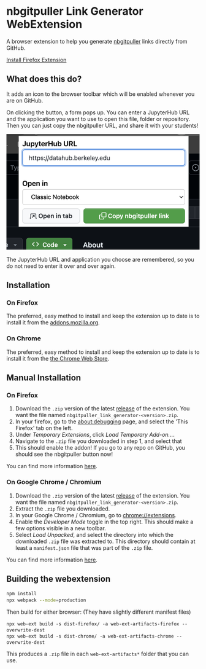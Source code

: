 # nbgitpuller Link Generator WebExtension

A browser extension to help you generate [nbgitpuller](https://jupyterhub.github.io/nbgitpuller/)
links directly from GitHub.

[Install Firefox Extension](https://addons.mozilla.org/en-US/firefox/addon/nbgitpuller-link-generator/?utm_source=addons.mozilla.org&utm_medium=referral&utm_content=search)

## What does this do?

It adds an icon to the browser toolbar which will be enabled whenever you are on GitHub.

On clicking the button, a form pops up. You can enter a JupyterHub URL and the application
you want to use to open this file, folder or repository. Then you
can just copy the nbgitpuller URL, and share it with your students!

![nbgitpuller popover](usage-media/readme1.png)

The JupyterHub URL and application you choose are remembered, so
you do not need to enter it over and over again.

## Installation

### On Firefox

The preferred, easy method to install and keep the extension up to date is to install it
from the [addons.mozilla.org](https://addons.mozilla.org/en-US/firefox/addon/nbgitpuller-link-generator/?utm_source=addons.mozilla.org&utm_medium=referral&utm_content=search).

### On Chrome

The preferred, easy method to install and keep the extension up to date is to install it
from the [the Chrome Web Store](https://chrome.google.com/webstore/detail/nbgitpuller-link-generato/hpdbdpklpmppnoibabdkkhnfhkkehgnc).

## Manual Installation

### On Firefox

1. Download the `.zip` version of the latest [release](https://github.com/yuvipanda/nbgitpuller-link-generator/releases)
   of the extension. You want the file named `nbgitpuller_link_generator-<version>.zip`.
2. In your firefox, go to the [about:debugging](about:debugging#/runtime/this-firefox) page,
   and select the 'This Firefox' tab on the left.
3. Under *Temporary Extensions*, click *Load Temporary Add-on...*.
4. Navigate to the `.zip` file you downloaded in step 1, and select that
5. This should enable the addon! If you go to any repo on GitHub, you should see
   the nbgitpuller button now!

You can find more information [here](https://developer.mozilla.org/en-US/docs/Tools/about:debugging#extensions).

### On Google Chrome / Chromium

1. Download the `.zip` version of the latest [release](https://github.com/yuvipanda/nbgitpuller-link-generator/releases)
   of the extension. You want the file named `nbgitpuller_link_generator-<version>.zip`.
2. Extract the `.zip` file you downloaded.
3. In your Google Chrome / Chromium, go to [chrome://extensions](chrome://extensions/).
4. Enable the *Developer Mode* toggle in the top right. This should make a few options visible
   in a new toolbar.
5. Select *Load Unpacked*, and select the directory into which the downloaded `.zip` file
   was extracted to. This directory should contain at least a `manifest.json` file that
   was part of the `.zip` file.

You can find more information [here](https://developer.chrome.com/docs/extensions/mv3/getstarted/#manifest).

## Building the webextension

```bash
npm install
npx webpack --mode=production
```

Then build for either browser: (They have slightly different manifest files)

```
npx web-ext build -s dist-firefox/ -a web-ext-artifacts-firefox --overwrite-dest
npx web-ext build -s dist-chrome/ -a web-ext-artifacts-chrome --overwrite-dest
```

This produces a `.zip` file in each `web-ext-artifacts*` folder that you can use.